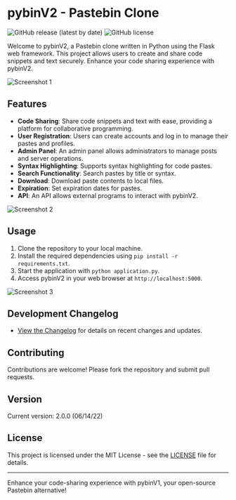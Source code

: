 # pybinV2 - Pastebin Clone

![GitHub release (latest by date)](https://img.shields.io/github/v/release/jeremystevens/pybin2)
![GitHub license](https://img.shields.io/github/license/jeremystevens/pybin2)

Welcome to pybinV2, a Pastebin clone written in Python using the Flask web framework. This project allows users to create and share code snippets and text securely. Enhance your code sharing experience with pybinV2.

![Screenshot 1](https://i.postimg.cc/gj3zkLbx/screenshot1.png)

## Features

- **Code Sharing**: Share code snippets and text with ease, providing a platform for collaborative programming.
- **User Registration**: Users can create accounts and log in to manage their pastes and profiles.
- **Admin Panel**: An admin panel allows administrators to manage posts and server operations.
- **Syntax Highlighting**: Supports syntax highlighting for code pastes.
- **Search Functionality**: Search pastes by title or syntax.
- **Download**: Download paste contents to local files.
- **Expiration**: Set expiration dates for pastes.
- **API**: An API allows external programs to interact with pybinV2.

![Screenshot 2](https://i.postimg.cc/wBP7XX8D/screenshot.png)

## Usage

1. Clone the repository to your local machine.
2. Install the required dependencies using `pip install -r requirements.txt`.
3. Start the application with `python application.py`.
4. Access pybinV2 in your web browser at `http://localhost:5000`.

![Screenshot 3](https://i.postimg.cc/zB0w2vcR/screenshot2.png)

## Development Changelog

- [View the Changelog](CHANGELOG.md) for details on recent changes and updates.

## Contributing

Contributions are welcome! Please fork the repository and submit pull requests.

## Version

Current version: 2.0.0 (06/14/22)

## License

This project is licensed under the MIT License - see the [LICENSE](LICENSE) file for details.

---

Enhance your code-sharing experience with pybinV1, your open-source Pastebin alternative!
